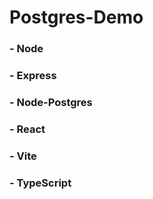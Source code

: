 # Postgres-Demo
### - Node
### - Express
### - Node-Postgres
### - React
### - Vite
### - TypeScript
